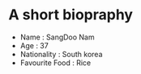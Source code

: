 # A short biopraphy
  - Name : SangDoo Nam
  - Age : 37
  - Nationality : South korea
  - Favourite Food : Rice
